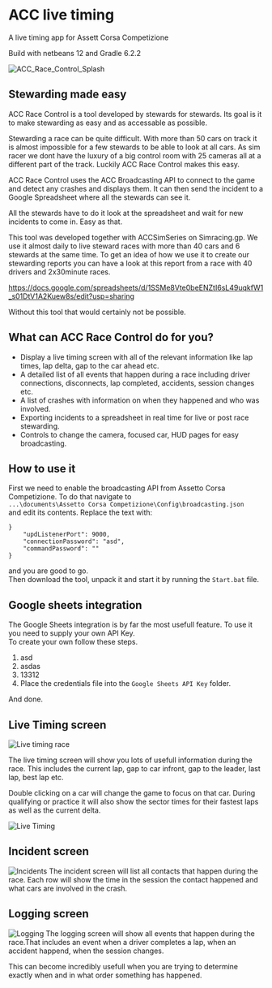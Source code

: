 # ACC live timing
 A live timing app for Assett Corsa Competizione
 
Build with netbeans 12 and Gradle 6.2.2

![ACC_Race_Control_Splash](https://user-images.githubusercontent.com/25527438/116937032-eeecba80-ac68-11eb-8ffa-1c2b009a2e05.png)

## Stewarding made easy
ACC Race Control is a tool developed by stewards for stewards. Its goal is it to make stewarding as easy and as accessable as possible.

Stewarding a race can be quite difficult.
With more than 50 cars on track it is almost impossible for a few stewards to be able to look at all cars.
As sim racer we dont have the luxury of a big control room with 25 cameras all at a different part of the track.
Luckily ACC Race Control makes this easy.

ACC Race Control uses the ACC Broadcasting API to connect to the game and detect any crashes and displays them.
It can then send the incident to a Google Spreadsheet where all the stewards can see it.

All the stewards have to do it look at the spreadsheet and wait for new incidents to come in.
Easy as that.

This tool was developed together with ACCSimSeries on Simracing.gp.
We use it almost daily to live steward races with more than 40 cars and 6 stewards at the same time.
To get an idea of how we use it to create our stewarding reports you can have a look at this report from a race with 40 drivers and 2x30minute races.

https://docs.google.com/spreadsheets/d/1SSMe8Vte0beENZtI6sL49uqkfW1_s01DtV1A2Kuew8s/edit?usp=sharing

Without this tool that would certainly not be possible.


## What can ACC Race Control do for you?

* Display a live timing screen  with all of the relevant information like lap times, lap delta, gap to the car ahead etc.
* A detailed list of all events that happen during a race including driver connections, disconnects, lap completed, accidents, session changes etc.
* A list of crashes with information on when they happened and who was involved.
* Exporting incidents to a spreadsheet in real time for live or post race stewarding.
* Controls to change the camera, focused car, HUD pages for easy broadcasting.

## How to use it

First we need to enable the broadcasting API from Assetto Corsa Competizione.
To do that navigate to  
`...\documents\Assetto Corsa Competizione\Config\broadcasting.json`  
and edit its contents.
Replace the text with:
```
}
    "updListenerPort": 9000,
    "connectionPassword": "asd",
    "commandPassword": ""
}
```
and you are good to go.  
Then download the tool, unpack it and start it by running the `Start.bat` file.

## Google sheets integration

The Google Sheets integration is by far the most usefull feature.
To use it you need to supply your own API Key.  
To create your own follow these steps.
1)  asd
2) asdas
3) 13312
4) Place the credentials file into the `Google Sheets API Key` folder.

And done.



## Live Timing screen
![Live timing race](https://user-images.githubusercontent.com/25527438/116937657-dc26b580-ac69-11eb-8815-a1c9cca8b85a.PNG)

The live timing screen will show you lots of usefull information during the race. This includes the current lap, gap to car infront, gap to the leader, last lap, best lap etc.

Double clicking on a car will change the game to focus on that car.
During qualifying or practice it will also show the sector times for their fastest laps as well as the current delta.

![Live Timing](https://user-images.githubusercontent.com/25527438/116937663-de890f80-ac69-11eb-9efa-046a21aa4d99.PNG)

## Incident screen
![Incidents](https://user-images.githubusercontent.com/25527438/116937682-e5b01d80-ac69-11eb-8d15-baaa67555194.PNG)
The incident screen will list all contacts that happen during the race. Each row will show the time in the session the contact happened and what cars are involved in the crash.

## Logging screen
![Logging](https://user-images.githubusercontent.com/25527438/116937695-eb0d6800-ac69-11eb-88c9-5b6f831fb654.PNG)
The logging screen will show all events that happen during the race.That includes an event when a driver completes a lap, when an accident happend, when the session changes.

This can become incredibly usefull when you are trying to determine exactly when and in what order something has happened.




